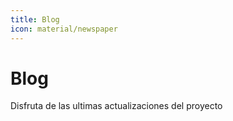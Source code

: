 ```yaml
---
title: Blog
icon: material/newspaper
---
```

# Blog

Disfruta de las ultimas actualizaciones del proyecto